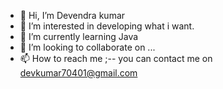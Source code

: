 - 👋 Hi, I’m Devendra kumar 
- 👀 I’m interested in developing what i want.
- 🌱 I’m currently learning Java
- 💞️ I’m looking to collaborate on ...
- 📫 How to reach me ;-- you can contact me on devkumar70401@gmail.com

<!---
devkumar70401/devkumar70401 is a ✨ special ✨ repository because its `README.md` (this file) appears on your GitHub profile.
You can click the Preview link to take a look at your changes.
--->
